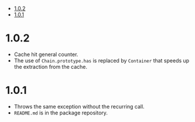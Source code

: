 - [1.0.2](#102)
- [1.0.1](#101)

# 1.0.2

- Cache hit general counter.
- The use of `Chain.prototype.has` is replaced by `Container` that speeds up the extraction from the cache.

# 1.0.1

- Throws the same exception without the recurring call.
- `README.md` is in the package repository.
